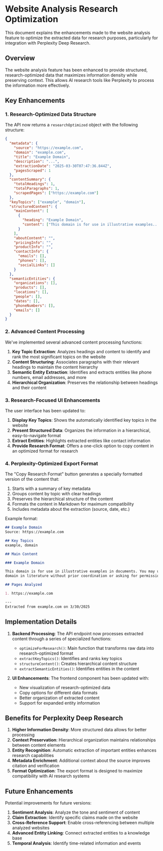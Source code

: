 # Website Analysis Research Optimization

This document explains the enhancements made to the website analysis feature to optimize the extracted data for research purposes, particularly for integration with Perplexity Deep Research.

## Overview

The website analysis feature has been enhanced to provide structured, research-optimized data that maximizes information density while preserving context. This allows AI research tools like Perplexity to process the information more effectively.

## Key Enhancements

### 1. Research-Optimized Data Structure

The API now returns a `researchOptimized` object with the following structure:

```json
{
  "metadata": {
    "source": "https://example.com",
    "domain": "example.com", 
    "title": "Example Domain",
    "description": "...",
    "extractionDate": "2025-03-30T07:47:36.844Z",
    "pagesScraped": 1
  },
  "contentSummary": {
    "totalHeadings": 1,
    "totalParagraphs": 1, 
    "scrapedPages": ["https://example.com"]
  },
  "keyTopics": ["example", "domain"],
  "structuredContent": {
    "mainContent": [
      {
        "heading": "Example Domain",
        "content": ["This domain is for use in illustrative examples..."]
      }
    ],
    "aboutContent": "",
    "pricingInfo": "",
    "productInfo": "",
    "contactInfo": {
      "emails": [],
      "phones": [],
      "socialLinks": []
    }
  },
  "semanticEntities": {
    "organizations": [],
    "products": [],
    "locations": [],
    "people": [],
    "dates": [],
    "phoneNumbers": [],
    "emails": []
  }
}
```

### 2. Advanced Content Processing

We've implemented several advanced content processing functions:

1. **Key Topic Extraction**: Analyzes headings and content to identify and rank the most significant topics on the website
2. **Content Structuring**: Associates paragraphs with their relevant headings to maintain the content hierarchy
3. **Semantic Entity Extraction**: Identifies and extracts entities like phone numbers, email addresses, and more
4. **Hierarchical Organization**: Preserves the relationship between headings and their content

### 3. Research-Focused UI Enhancements

The user interface has been updated to:

1. **Display Key Topics**: Shows the automatically identified key topics in the website
2. **Present Structured Data**: Organizes the information in a hierarchical, easy-to-navigate format
3. **Extract Entities**: Highlights extracted entities like contact information
4. **Provide Research Format**: Offers a one-click option to copy content in an optimized format for research

### 4. Perplexity-Optimized Export Format

The "Copy Research Format" button generates a specially formatted version of the content that:

1. Starts with a summary of key metadata
2. Groups content by topic with clear headings
3. Preserves the hierarchical structure of the content
4. Formats the content in Markdown for maximum compatibility
5. Includes metadata about the extraction (source, date, etc.)

Example format:

```markdown
## Example Domain
Source: https://example.com

## Key Topics
example, domain

## Main Content

### Example Domain

This domain is for use in illustrative examples in documents. You may use this
domain in literature without prior coordination or asking for permission.

## Pages Analyzed

1. https://example.com

---
Extracted from example.com on 3/30/2025
```

## Implementation Details

1. **Backend Processing**: The API endpoint now processes extracted content through a series of specialized functions:
   - `optimizeForResearch()`: Main function that transforms raw data into research-optimized format
   - `extractKeyTopics()`: Identifies and ranks key topics
   - `structureContent()`: Creates hierarchical content structure
   - `extractSemanticEntities()`: Identifies entities in the content

2. **UI Enhancements**: The frontend component has been updated with:
   - New visualization of research-optimized data
   - Copy options for different data formats
   - Better organization of extracted content
   - Support for expanded entity information

## Benefits for Perplexity Deep Research

1. **Higher Information Density**: More structured data allows for better processing
2. **Context Preservation**: Hierarchical organization maintains relationships between content elements
3. **Entity Recognition**: Automatic extraction of important entities enhances research capabilities
4. **Metadata Enrichment**: Additional context about the source improves citation and verification
5. **Format Optimization**: The export format is designed to maximize compatibility with AI research systems

## Future Enhancements

Potential improvements for future versions:

1. **Sentiment Analysis**: Analyze the tone and sentiment of content
2. **Claim Extraction**: Identify specific claims made on the website
3. **Cross-Reference Support**: Enable cross-referencing between multiple analyzed websites
4. **Advanced Entity Linking**: Connect extracted entities to a knowledge base
5. **Temporal Analysis**: Identify time-related information and events 
